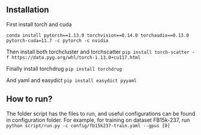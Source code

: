 ## Installation ##
First install torch and cuda
```
conda install pytorch==1.13.0 torchvision==0.14.0 torchaudio==0.13.0 pytorch-cuda=11.7 -c pytorch -c nvidia
```

Then install both torchcluster and torchscatter
```pip install torch-scatter -f https://data.pyg.org/whl/torch-1.13.0+cu117.html```

Finally install torchdrug
```pip install torchdrug```

And yaml and easydict
```pip install easydict pyyaml```


## How to run? 
The folder script has the files to run, and useful configurations can be found in configuration folder. For example, for training on dataset FB15k-237, run 
``` python script/run.py -c config/fb15k237-train.yaml --gpus [0]```
